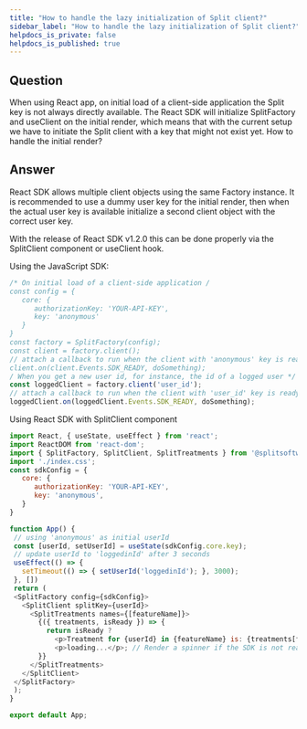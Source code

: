 ```yaml
---
title: "How to handle the lazy initialization of Split client?"
sidebar_label: "How to handle the lazy initialization of Split client?"
helpdocs_is_private: false
helpdocs_is_published: true
---
```


<!-- applies to React SDK -->

<p>
  <button hidden style={{borderRadius:'8px', border:'1px', fontFamily:'Courier New', fontWeight:'800', textAlign:'left'}}> help.split.io link: https://help.split.io/hc/en-us/articles/360046771911-React-SDK-Lazy-initialization-of-Split-client </button>
</p>

## Question

When using React app, on initial load of a client-side application the Split key is not always directly available. The React SDK will initialize SplitFactory and useClient on the initial render, which means that with the current setup we have to initiate the Split client with a key that might not exist yet. How to handle the initial render?

## Answer

React SDK allows multiple client objects using the same Factory instance. It is recommended to use a dummy user key for the initial render, then when the actual user key is available initialize a second client object with the correct user key.

With the release of React SDK v1.2.0 this can be done properly via the SplitClient component or useClient hook.

Using the JavaScript SDK:

```javascript
/* On initial load of a client-side application /
const config = {
   core: {
      authorizationKey: 'YOUR-API-KEY',
      key: 'anonymous'
   }
}
const factory = SplitFactory(config);
const client = factory.client();
// attach a callback to run when the client with 'anonymous' key is ready
client.on(client.Events.SDK_READY, doSomething);
/ When you get a new user id, for instance, the id of a logged user */
const loggedClient = factory.client('user_id');
// attach a callback to run when the client with 'user_id' key is ready
loggedClient.on(loggedClient.Events.SDK_READY, doSomething);
```

Using React SDK with SplitClient component

```javascript
import React, { useState, useEffect } from 'react';
import ReactDOM from 'react-dom';
import { SplitFactory, SplitClient, SplitTreatments } from '@splitsoftware/splitio-react';
import './index.css';
const sdkConfig = {
   core: {
      authorizationKey: 'YOUR-API-KEY',
      key: 'anonymous',
   }
}

function App() {
 // using 'anonymous' as initial userId
 const [userId, setUserId] = useState(sdkConfig.core.key);
 // update userId to 'loggedinId' after 3 seconds
 useEffect(() => {
   setTimeout(() => { setUserId('loggedinId'); }, 3000);
 }, [])
 return (
 <SplitFactory config={sdkConfig}>
   <SplitClient splitKey={userId}>
     <SplitTreatments names={[featureName]}>
       {({ treatments, isReady }) => {
         return isReady ?
           <p>Treatment for {userId} in {featureName} is: {treatments[featureName].treatment}</p> :
           <p>loading...</p>; // Render a spinner if the SDK is not ready yet
       }}
     </SplitTreatments>
   </SplitClient>
 </SplitFactory> 
 );
}

export default App;
```